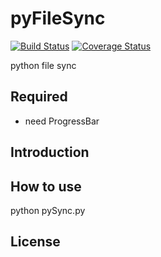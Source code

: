 # pyFileSync
[![Build Status](https://travis-ci.com/ImmortalChaos/pyFileSync.svg?branch=master)](https://travis-ci.com/ImmortalChaos/pyFileSync) [![Coverage Status](https://coveralls.io/repos/github/ImmortalChaos/pyFileSync/badge.svg?branch=issue%2Ftravis_yml2)](https://coveralls.io/github/ImmortalChaos/pyFileSync?branch=issue%2Ftravis_yml2)

python file sync


## Required
  * need ProgressBar

## Introduction

## How to use

python pySync.py

## License
